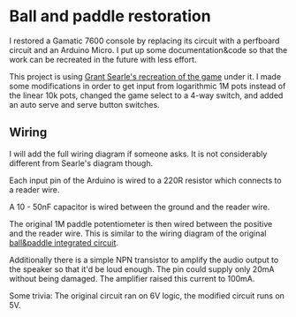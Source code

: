 # Ball and paddle restoration

I restored a Gamatic 7600 console by replacing its circuit
with a perfboard circuit and an Arduino Micro. I put up some
documentation&code so that the work can be recreated in the
future with less effort.

This project is using
[Grant Searle's recreation of the game][AVRPong]
under it. I made some modifications in order to get
input from logarithmic 1M pots instead of the linear 10k
pots, changed the game select to a 4-way switch, and
added an auto serve and serve button switches.

## Wiring

I will add the full wiring diagram if someone asks. It is
not considerably different from Searle's diagram though.

Each input pin of the Arduino is wired to a 220R resistor which
connects to a reader wire.

A 10 - 50nF capacitor is wired between the ground and the
reader wire.

The original 1M paddle potentiometer is then wired between
the positive and the reader wire. This is similar to the
wiring diagram of the original
[ball&paddle integrated circuit][AY-3-8500].

Additionally there is a simple NPN transistor to amplify the
audio output to the speaker so that it'd be loud enough. The
pin could supply only 20mA without being damaged. The
amplifier raised this current to 100mA.

Some trivia: The original circuit ran on 6V logic, the
modified circuit runs on 5V.

 [AVRPong]: http://searle.hostei.com/grant/AVRPong/index.html
 [AY-3-8500]: https://en.wikipedia.org/wiki/AY-3-8500
